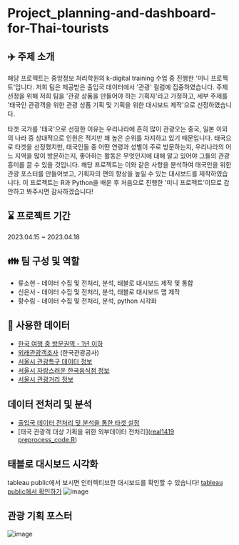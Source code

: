 # Project_planning-and-dashboard-for-Thai-tourists
## ✈️ 주제 소개
해당 프로젝트는 중앙정보 처리학원의 k-digital training 수업 중 진행한 '미니 프로젝트'입니다. 
저희 팀은 제공받은 출입국 데이터에서 '관광' 컬럼에 집중하였습니다. 주제 선정을 위해 저희 팀을 '관광 상품을 만들어야 하는 기획자'라고 가정하고,
세부 주제를 '태국인 관광객을 위한 관광 상품 기획 및 기획을 위한 대시보드 제작'으로 선정하였습니다. 

타겟 국가를 '태국'으로 선정한 이유는 우리나라에 흔히 많이 관광오는 중국, 일본 이외의 나라 중 상대적으로 인원은 적지만 꽤 높은 순위를 차지하고 있기 때문입니다.
태국으로 타겟을 선정했지만, 태국인들 중 어떤 연령과 성별이 주로 방문하는지, 우리나라의 어느 지역을 많이 방문하는지, 좋아하는 활동은 무엇인지에 대해 알고 있어야 그들의 관광 흥미를 끌 수 있을 것입니다. 
해당 프로젝트는 이와 같은 사항을 분석하여 태국인을 위한 관광 포스터를 만들어보고, 기획자의 편의 향상을 높일 수 있는 대시보드를 제작하였습니다. 
이 프로젝트는 R과 Python을 배운 후 처음으로 진행한 '미니 프로젝트'이므로 감안하고 봐주시면 감사하겠습니다!
 
## ⌛ 프로젝트 기간
2023.04.15 ~ 2023.04.18

## 👪 팀 구성 및 역할
- 류소현 - 데이터 수집 및 전처리, 분석, 태블로 대시보드 제작 및 통합
- 신은서 - 데이터 수집 및 전처리, 분석, 태블로 대시보드 맵 제작
- 황수림 - 데이터 수집 및 전처리, 분석, python 시각화
  
## 📂 사용한 데이터
- [한국 여행 중 방문권역 - 1년 이하](https://kosis.kr/statHtml/statHtml.do?orgId=113&tblId=DT_113_STBL_1030579&conn_path=I2)
- [외래관광객조사](https://know.tour.go.kr/stat/fRawDataDownloadDis19Re.do) (한국관광공사)
- [서울시 관광특구 데이터 정보](data.seoul.go.kr/dataList/OA-12951/F/1/datasetView.do)
- [서울시 자랑스러운 한국음식점 정보](http://data.seoul.go.kr/dataList/OA-12972/S/1/datasetView.do)
- [서울시 관광거리 정보](http://data.seoul.go.kr/dataList/OA-12929/S/1/datasetView.do)
  
## 데이터 전처리 및 분석
- [출입국 데이터 전처리 및 분석을 통한 타겟 설정](https://github.com/rsohyun/planning-and-dashboard-for-Thai-tourists/blob/6e51765348aa6d1f384537d77d04ef788f27bd78/project_tour_product_planning.ipynb)
- [태국 관광객 대상 기획을 위한 외부데이터 전처리]([real1419 preprocess_code.R](https://github.com/rsohyun/planning-and-dashboard-for-Thai-tourists/blob/6e51765348aa6d1f384537d77d04ef788f27bd78/real1419%20preprocess_code.R))


## 태블로 대시보드 시각화 
tableau public에서 보시면 인터렉티브한 대시보드를 확인할 수 있습니다! [tableau public에서 확인하기](https://public.tableau.com/app/profile/ryu.sohyun/viz/___16817278590110/sheet3?publish=yes)
![image](https://github.com/rsohyun/planning-and-dashboard-for-Thai-tourists/assets/97154465/4ab9a266-a2f0-4cea-b3ed-0eb1892668d5)

## 관광 기획 포스터
![image](https://github.com/rsohyun/planning-and-dashboard-for-Thai-tourists/assets/97154465/6b0daf85-940c-4204-9a1b-65713dcd0a2f)




